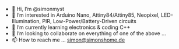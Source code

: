 - 👋 Hi, I’m @simonmyst
- 👀 I’m interested in Arduino Nano, Attiny84/Attiny85, Neopixel, LED-Illumination, PIR, Low-Power/Battery-Driven circuits 
- 🌱 I’m currently learning electronics & coding C++
- 💞️ I’m looking to collaborate on everything of one of the above ...
- 📫 How to reach me ... simon@simonshome.de

<!---
simonmyst/simonmyst is a ✨ special ✨ repository because its `README.md` (this file) appears on your GitHub profile.
You can click the Preview link to take a look at your changes.
--->
